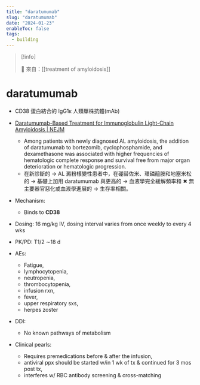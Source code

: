 ```yaml
---
title: "daratumumab"
slug: "daratumumab"
date: "2024-01-23"
enableToc: false
tags:
  - building
---
```


> [!info]
>
> 🌱 來自：[[treatment of amyloidosis]]

# daratumumab

- CD38 蛋白結合的 IgG1κ 人類單株抗體(mAb)
- [Daratumumab-Based Treatment for Immunoglobulin Light-Chain Amyloidosis | NEJM](https://www-nejm-org.autorpa.kfsyscc.org/doi/full/10.1056/NEJMoa2028631)

  - Among patients with newly diagnosed AL amyloidosis, the addition of daratumumab to bortezomib, cyclophosphamide, and dexamethasone was associated with higher frequencies of hematologic complete response and survival free from major organ deterioration or hematologic progression.
  - 在新診斷的 → AL 澱粉樣變性患者中，在硼替佐米、環磷醯胺和地塞米松的 → 基礎上加用 daratumumab 與更高的 → 血液學完全緩解頻率和 ✖ 無主要器官惡化或血液學進展的 → 生存率相關。

- Mechanism:
  - Binds to **CD38**
- Dosing: 16 mg/kg IV, dosing interval varies from once weekly to every 4 wks
- PK/PD: T1/2 ∼18 d
- AEs:
  - Fatigue,
  - lymphocytopenia,
  - neutropenia,
  - thrombocytopenia,
  - infusion rxn,
  - fever,
  - upper respiratory sxs,
  - herpes zoster
- DDI:
  - No known pathways of metabolism
- Clinical pearls:
  - Requires premedications before & after the infusion,
  - antiviral ppx should be started w/in 1 wk of tx & continued for 3 mos post tx,
  - interferes w/ RBC antibody screening & cross-matching
